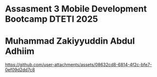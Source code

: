 # Assasment 3 Mobile Development Bootcamp DTETI 2025
# Muhammad Zakiyyuddin Abdul Adhiim


https://github.com/user-attachments/assets/08632cd8-6814-4f2c-bfe7-0ef09d2dd7c8

